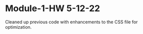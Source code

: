 # Module-1-HW 5-12-22
Cleaned up previous code with enhancements to the CSS file for optimization.

